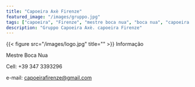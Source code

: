 ```yaml
---
title: "Capoeira Axè Firenze"
featured_image: "/images/gruppo.jpg"
tags: ["capoeira", "Firenze", "mestre boca nua", "boca nua", "capoeira axè"]
description: "Gruppo Capoeira Axè. capoeira Firenze"
---
```


{{< figure src="/images/logo.jpg" title="" >}}
Informação

Mestre Boca Nua

Cell: +39 347 3393296

e-mail: capoeirafirenze@gmail.com
